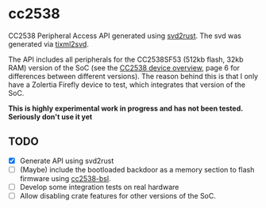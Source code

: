 # cc2538

CC2538 Peripheral Access API generated using [svd2rust](https://github.com/rust-embedded/svd2rust). The svd was generated via [tixml2svd](https://github.com/dhoove/tixml2svd).

The API includes all peripherals for the CC2538SF53 (512kb flash, 32kb RAM) version of the SoC (see the [CC2538 device overview](http://www.ti.com/lit/ds/symlink/cc2538.pdf), page 6 for differences between different versions). The reason behind this is that I only have a Zolertia Firefly device to test, which integrates that version of the SoC.

**This is highly experimental work in progress and has not been tested. Seriously don't use it yet**

## TODO

- [x] Generate API using svd2rust
- [ ] (Maybe) include the bootloaded backdoor as a memory section to flash firmware using [cc2538-bsl](https://github.com/JelmerT/cc2538-bsl).
- [ ] Develop some integration tests on real hardware
- [ ] Allow disabling crate features for other versions of the SoC.
